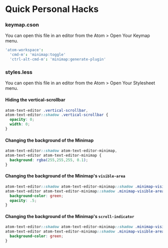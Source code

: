 # Quick Personal Hacks

### keymap.cson

You can open this file in an editor from the Atom > Open Your Keymap menu.

```cson
'atom-workspace':
  'cmd-m': 'minimap:toggle'
  'ctrl-alt-cmd-m': 'minimap:generate-plugin'
```


### styles.less

You can open this file in an editor from the Atom > Open Your Stylesheet menu.

#### Hiding the vertical-scrollbar

```css
atom-text-editor .vertical-scrollbar,
atom-text-editor::shadow .vertical-scrollbar {
  opacity: 0;
  width: 0;
}
```

#### Changing the background of the Minimap

```css
atom-text-editor::shadow atom-text-editor-minimap,
atom-text-editor atom-text-editor-minimap {
  background: rgba(255,255,255, 0.1);
}
```

#### Changing the background of the Minimap's `visible-area`

```css
atom-text-editor::shadow atom-text-editor-minimap::shadow .minimap-visible-area,
atom-text-editor atom-text-editor-minimap::shadow .minimap-visible-area {
  background-color: green;
  opacity: .5;
}
```

#### Changing the background of the Minimap's `scroll-indicator`

```css
atom-text-editor::shadow atom-text-editor-minimap::shadow .minimap-visible-area,
atom-text-editor atom-text-editor-minimap::shadow .minimap-visible-area {
  background-color: green;
}
```
